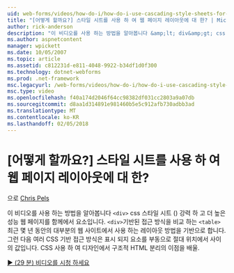 ```yaml
---
uid: web-forms/videos/how-do-i/how-do-i-use-cascading-style-sheets-for-web-page-layout
title: "[어떻게 할까요?] 스타일 시트를 사용 하 여 웹 페이지 레이아웃에 대 한? | Microsoft 문서"
author: rick-anderson
description: "이 비디오를 사용 하는 방법을 알아봅니다 &amp;lt; div&amp;gt; css 스타일 시트 ()를 만드는 강력 하 고 더 높은 성능 웹 p와 조합 하는 요소 중..."
ms.author: aspnetcontent
manager: wpickett
ms.date: 10/05/2007
ms.topic: article
ms.assetid: c812231d-e811-4048-9922-b34df1d0f300
ms.technology: dotnet-webforms
ms.prod: .net-framework
msc.legacyurl: /web-forms/videos/how-do-i/how-do-i-use-cascading-style-sheets-for-web-page-layout
msc.type: video
ms.openlocfilehash: f40a174d2046f64cc98382df031cc2803a9a07db
ms.sourcegitcommit: d8aa1d314891e981460b5e5c912afb730adbb3ad
ms.translationtype: MT
ms.contentlocale: ko-KR
ms.lasthandoff: 02/05/2018
---
```

<a name="how-do-i-use-cascading-style-sheets-for-web-page-layout"></a>[어떻게 할까요?] 스타일 시트를 사용 하 여 웹 페이지 레이아웃에 대 한?
====================
으로 [Chris Pels](https://twitter.com/chrispels)

이 비디오를 사용 하는 방법을 알아봅니다 `<div>` css 스타일 시트 () 강력 하 고 더 높은 성능 웹 페이지를 함께에서 요소입니다. `<div>`기반된 접근 방식을 비교 하는 `<table>` 최근 몇 년 동안의 대부분의 웹 사이트에서 사용 하는 레이아웃 방법을 기반으로 합니다. 그런 다음 여러 CSS 기반 접근 방식은 표시 되지 요소를 부동으로 절대 위치에서 사이의 값입니다. CSS 사용 하 여 디자인에서 구조적 HTML 분리의 이점을 배울.

[&#9654; (29 분) 비디오를 시청 하세요](https://channel9.msdn.com/Blogs/ASP-NET-Site-Videos/how-do-i-use-cascading-style-sheets-for-web-page-layout)
